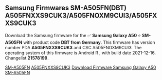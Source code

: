 <h2>Samsung Firmwares SM-A505FN(DBT) A505FNXXS9CUK3/A505FNOXM9CUI3/A505FXXS9CUK3</h2>
Download the Samsung firmware for the ✅ <strong>Samsung Galaxy A50 </strong> ⭐ <strong>SM-A505FN</strong> with product code <strong>DBT</strong> <strong> from Germany</strong>. This firmware has version number PDA <strong>A505FNXXS9CUK3</strong> and CSC A505FNOXM9CUI3. The operating system of this firmware is Android R , with build date 2021-12-16. Changelist <strong>21578199</strong>.


[SM-A505FN](https://samfirm.shop/samsung/model/SM-A505FN)
[A505FNXXS9CUK3](https://samfirm.shop/samsung/pda/A505FNXXS9CUK3)
[Download Firmware Samsung Galaxy A50 SM-A505FN](https://samfirm.shop/samsung/firmware/483020)
